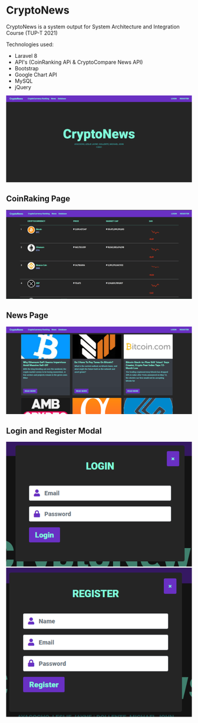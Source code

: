 # CryptoNews

CryptoNews is a system output for System Architecture and Integration Course (TUP-T 2021)

Technologies used:
- Laravel 8
- API's (CoinRanking APi & CryptoCompare News API)
- Bootstrap
- Google Chart API
- MySQL
- jQuery


![alt text](https://github.com/LeslieAyacocho/API-cryptosnews/blob/main/images/main.PNG)


## CoinRaking Page
![alt text](https://github.com/LeslieAyacocho/API-cryptosnews/blob/main/images/ranking.PNG)


## News Page

![alt text](https://github.com/LeslieAyacocho/API-cryptosnews/blob/main/images/news.PNG)

## Login and Register Modal

![alt text](https://github.com/LeslieAyacocho/API-cryptosnews/blob/main/images/login.PNG)
![alt text](https://github.com/LeslieAyacocho/API-cryptosnews/blob/main/images/register.PNG)


